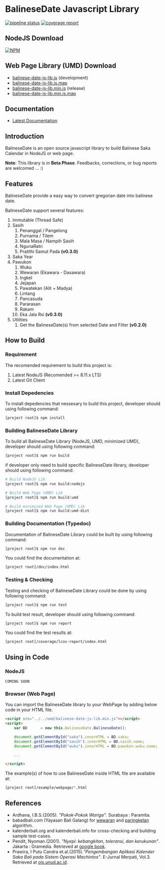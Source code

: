 # BalineseDate Javascript Library

[![pipeline status](https://gitlab.com/peradnya/balinese-date-js-lib/badges/master/pipeline.svg)](https://gitlab.com/peradnya/balinese-date-js-lib/commits/master)
[![coverage report](https://gitlab.com/peradnya/balinese-date-js-lib/badges/master/coverage.svg)](https://gitlab.com/peradnya/balinese-date-js-lib/commits/master)

## NodeJS Download

[![NPM](https://nodei.co/npm/balinese-date-js-lib.png)](https://nodei.co/npm/balinese-date-js-lib/)

## Web Page Library (UMD) Download

* [balinese-date-js-lib.js](https://unpkg.com/balinese-date-js-lib/umd/balinese-date-js-lib.js) (development)
* [balinese-date-js-lib.js.map](https://unpkg.com/balinese-date-js-lib/umd/balinese-date-js-lib.js.map)
* [balinese-date-js-lib.min.js](https://unpkg.com/balinese-date-js-lib/umd/balinese-date-js-lib.min.js) (release)
* [balinese-date-js-lib.min.js.map](https://unpkg.com/balinese-date-js-lib/umd/balinese-date-js-lib.min.js.map)

## Documentation

* [Latest Documentation](https://peradnya.gitlab.io/balinese-date-js-lib/index.html)

## Introduction

BalineseDate is an open source javascript library to build Balinese Saka Calendar in NodeJS or web page.

**Note**: This library is in **Beta Phase**. Feedbacks, corrections, or bug reports are welcomed ... :)

## Features

BalineseDate provide a easy way to convert gregorian date into balinese date.

BalineseDate support several features:

1. Immutable (Thread Safe)
2. Sasih
    1. Penanggal / Pangelong
    2. Purnama / Tilem
    3. Mala Masa / Nampih Sasih
    4. NgunaRatri
    5. Pratithi Samut Pada __(v0.3.0)__
3. Saka Year
4. Pawukon
    1. Wuku
    2. Wewaran (Ekawara - Dasawara)
    3. Ingkel
    4. Jejapan
    5. Pawatekan (Alit + Madya)
    6. Lintang
    7. Pancasuda
    8. Pararasan
    9. Rakam
    10. Eka Jala Rsi __(v0.3.0)__
5. Utilities
    1. Get the BalineseDate(s) from selected Date and Filter __(v0.2.0)__

## How to Build

### Requirement

The recomended requirement to build this project is:

1. Latest NodeJS (Recomended >= 8.11.x LTS)
2. Latest Git Client

### Install Depedencies

To install depedencies that nessesary to build this project, developer should using following command:

```sh
[project root]$ npm install
```

### Building BalineseDate Library

To build all BalineseDate Library (NodeJS, UMD, minimized UMD), developer should using following command:

```sh
[project root]$ npm run build
```

if developer only need to build specific BalineseDate library, developer should using following command:

```sh
# Build NodeJS Lib
[project root]$ npm run build:nodejs

# Build Web Page (UMD) Lib
[project root]$ npm run build:umd

# Build minimized Web Page (UMD) Lib
[project root]$ npm run build:umd-dist
```

### Building Documentation (Typedoc)

Documentation of BalineseDate Library could be built by using following command:

```sh
[project root]$ npm run doc
```

You could find the documentation at:

```sh
[project root]/doc/index.html
```

### Testing & Checking

Testing and checking of BalineseDate Library could be done by using following command:

```sh
[project root]$ npm run test
```

To build test result, developer should using following command:

```sh
[project root]$ npm run report
```

You could find the test results at:

```sh
[project root]/coverage/lcov-report/index.html
```

## Using in Code

### NodeJS

```COMING SOON```

### Browser (Web Page)

You can import the BalineseDate library to your WebPage by adding below code in your HTML file.

```html
<script src="../../umd/balinese-date-js-lib.min.js"></script>
<script>
    var BD      = new this.BalineseDate.BalineseDate();

    document.getElementById("saka").innerHTML = BD.saka;
    document.getElementById("sasih").innerHTML = BD.sasih.name;
    document.getElementById("wuku").innerHTML = BD.pawukon.wuku.name;

    ...

</script>
```

The example(s) of how to use BalineseDate inside HTML file are available at:

```sh
[project root]/example/webpage/*.html
```

## References

* Ardhana, I.B.S.(2005). *"Pokok-Pokok Wariga"*. Surabaya : Paramita.
* babadbali.com (Yayasan Bali Galang) for [wewaran](http://www.babadbali.com/pewarigaan/perhitungan.htm) and [paringkelan](http://www.babadbali.com/pewarigaan/paringkelan.htm) algorithm.
* kalenderbali.org and kalenderbali.info for cross-checking and building sample test-cases.
* Pendit, Nyoman.(2001). *"Nyepi: kebangkitan, toleransi, dan kerukunan"*. Jakarta : Gramedia. Retrieved at [google book](https://books.google.co.id/books?id=4ND9KPn2o8AC).
* Prawira, I Putu Candra et.al.(2015).*"Pengembangan Aplikasi Kalender Saka Bali pada Sistem Operasi Machintos"*. E-Jurnal Merpati, Vol.3. Retrieved at [ojs.unud.ac.id](https://ojs.unud.ac.id/index.php/merpati/article/view/17799/11547).